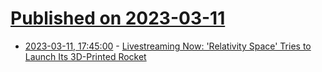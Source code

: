 # [Published on 2023-03-11](index.md)

* [2023-03-11, 17:45:00](https://hardware.slashdot.org/story/23/03/11/1724209/livestreaming-now-relativity-space-tries-to-launch-its-3d-printed-rocket?utm_source=rss1.0mainlinkanon&utm_medium=feed) - [Livestreaming Now:  'Relativity Space' Tries to Launch Its 3D-Printed Rocket](https://hardware.slashdot.org/story/23/03/11/1724209/livestreaming-now-relativity-space-tries-to-launch-its-3d-printed-rocket?utm_source=rss1.0mainlinkanon&utm_medium=feed)
